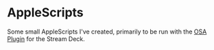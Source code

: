# AppleScripts

Some small AppleScripts I've created, primarily to be run with the [OSA Plugin](https://github.com/gabrielperales/streamdeck-osascript) for the Stream Deck.
